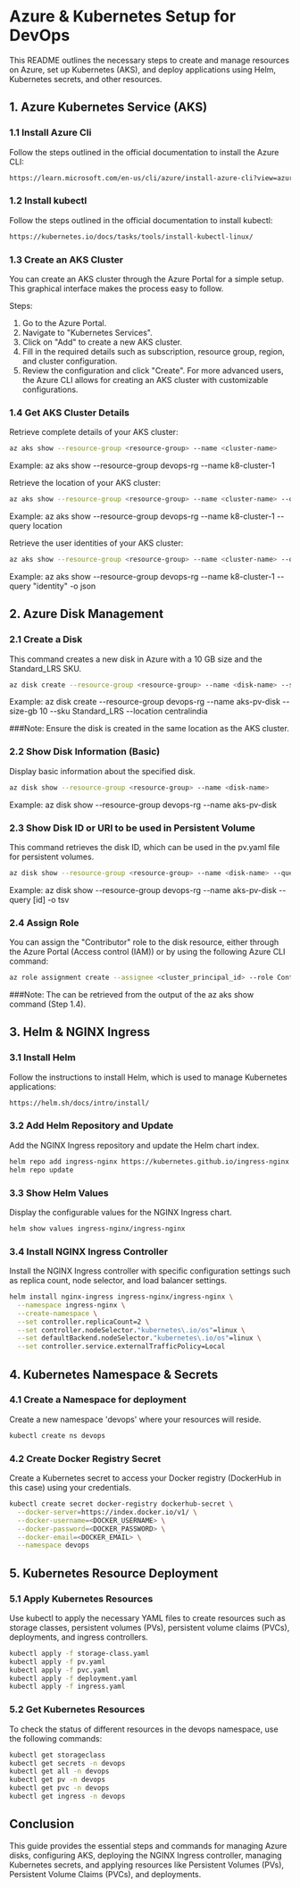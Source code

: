 
# Azure & Kubernetes Setup for DevOps

This README outlines the necessary steps to create and manage resources on Azure, set up Kubernetes (AKS), and deploy applications using Helm, Kubernetes secrets, and other resources.

## 1. Azure Kubernetes Service (AKS)

### 1.1 Install Azure Cli
Follow the steps outlined in the official documentation to install the Azure CLI:
```bash
https://learn.microsoft.com/en-us/cli/azure/install-azure-cli?view=azure-cli-latest
```

### 1.2 Install kubectl
Follow the steps outlined in the official documentation to install kubectl:
```bash
https://kubernetes.io/docs/tasks/tools/install-kubectl-linux/
```

### 1.3 Create an AKS Cluster
You can create an AKS cluster through the Azure Portal for a simple setup. This graphical interface makes the process easy to follow.

Steps:
1.	Go to the Azure Portal.
2.	Navigate to "Kubernetes Services".
3.	Click on "Add" to create a new AKS cluster.
4.	Fill in the required details such as subscription, resource group, region, and cluster configuration.
5.	Review the configuration and click "Create".
For more advanced users, the Azure CLI allows for creating an AKS cluster with customizable configurations.


### 1.4 Get AKS Cluster Details

Retrieve complete details of your AKS cluster:
```bash
az aks show --resource-group <resource-group> --name <cluster-name>
```
Example: 
az aks show --resource-group devops-rg --name k8-cluster-1


Retrieve the location of your AKS cluster:
```bash
az aks show --resource-group <resource-group> --name <cluster-name> --query location
```
Example: 
az aks show --resource-group devops-rg --name k8-cluster-1 --query location


Retrieve the user identities of your AKS cluster:
```bash
az aks show --resource-group <resource-group> --name <cluster-name> --query "identity" -o json
```
Example: 
az aks show --resource-group devops-rg --name k8-cluster-1 --query "identity" -o json


## 2. Azure Disk Management

### 2.1 Create a Disk
This command creates a new disk in Azure with a 10 GB size and the Standard_LRS SKU.
```bash
az disk create --resource-group <resource-group> --name <disk-name> --size-gb 10 --sku Standard_LRS  --location <location>
```
Example:
az disk create --resource-group devops-rg --name aks-pv-disk --size-gb 10 --sku Standard_LRS  --location centralindia

###Note: Ensure the disk is created in the same location as the AKS cluster.

### 2.2 Show Disk Information (Basic)
Display basic information about the specified disk.
```bash
az disk show --resource-group <resource-group> --name <disk-name>
```
Example: 
az disk show --resource-group devops-rg --name aks-pv-disk


### 2.3 Show Disk ID or URI to be used in Persistent Volume
This command retrieves the disk ID, which can be used in the pv.yaml file for persistent volumes.

```bash
az disk show --resource-group <resource-group> --name <disk-name> --query [id] -o tsv
```
Example: 
az disk show --resource-group devops-rg --name aks-pv-disk --query [id] -o tsv


### 2.4 Assign Role  
You can assign the "Contributor" role to the disk resource, either through the Azure Portal (Access control (IAM)) or by using the following Azure CLI command:
```bash
az role assignment create --assignee <cluster_principal_id> --role Contributor --scope /subscriptions/<subscription-id>/resourceGroups/<resource-group-name>/providers/Microsoft.Compute/disks/<disk-name>
```

###Note: The <cluster-principal-id> can be retrieved from the output of the az aks show command (Step 1.4).

## 3. Helm & NGINX Ingress

### 3.1 Install Helm
Follow the instructions to install Helm, which is used to manage Kubernetes applications:
```bash
https://helm.sh/docs/intro/install/
```

### 3.2 Add Helm Repository and Update
Add the NGINX Ingress repository and update the Helm chart index.
```bash
helm repo add ingress-nginx https://kubernetes.github.io/ingress-nginx
helm repo update
```

### 3.3 Show Helm Values
Display the configurable values for the NGINX Ingress chart.
```bash
helm show values ingress-nginx/ingress-nginx
```

### 3.4 Install NGINX Ingress Controller
Install the NGINX Ingress controller with specific configuration settings such as replica count, node selector, and load balancer settings.
```bash
helm install nginx-ingress ingress-nginx/ingress-nginx \
  --namespace ingress-nginx \
  --create-namespace \
  --set controller.replicaCount=2 \
  --set controller.nodeSelector."kubernetes\.io/os"=linux \
  --set defaultBackend.nodeSelector."kubernetes\.io/os"=linux \
  --set controller.service.externalTrafficPolicy=Local
```

## 4. Kubernetes Namespace & Secrets

### 4.1 Create a Namespace for deployment
Create a new namespace 'devops' where your resources will reside.
```bash
kubectl create ns devops
```

### 4.2 Create Docker Registry Secret
Create a Kubernetes secret to access your Docker registry (DockerHub in this case) using your credentials.
```bash
kubectl create secret docker-registry dockerhub-secret \
  --docker-server=https://index.docker.io/v1/ \
  --docker-username=<DOCKER_USERNAME> \
  --docker-password=<DOCKER_PASSWORD> \
  --docker-email=<DOCKER_EMAIL> \
  --namespace devops
```

## 5. Kubernetes Resource Deployment

### 5.1 Apply Kubernetes Resources
Use kubectl to apply the necessary YAML files to create resources such as storage classes, persistent volumes (PVs), persistent volume claims (PVCs), deployments, and ingress controllers.
```bash
kubectl apply -f storage-class.yaml
kubectl apply -f pv.yaml
kubectl apply -f pvc.yaml
kubectl apply -f deployment.yaml
kubectl apply -f ingress.yaml
```

### 5.2 Get Kubernetes Resources
To check the status of different resources in the devops namespace, use the following commands:
```bash
kubectl get storageclass
kubectl get secrets -n devops
kubectl get all -n devops
kubectl get pv -n devops
kubectl get pvc -n devops
kubectl get ingress -n devops
```

## Conclusion
This guide provides the essential steps and commands for managing Azure disks, configuring AKS, deploying the NGINX Ingress controller, managing Kubernetes secrets, and applying resources like Persistent Volumes (PVs), Persistent Volume Claims (PVCs), and deployments. 
